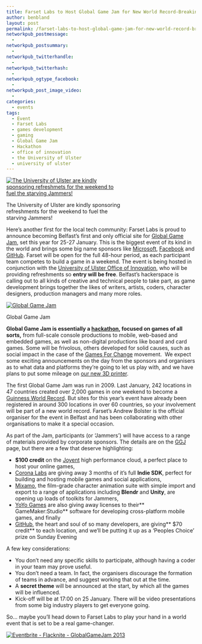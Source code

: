 ```yaml
---
title: Farset Labs to Host Global Game Jam for New World Record-Breaking Event
author: benbland
layout: post
permalink: /farset-labs-to-host-global-game-jam-for-new-world-record-breaking-event/
networkpub_postmessage:
  - 
networkpub_postsummary:
  - 
networkpub_twitterhandle:
  - 
networkpub_twitterhash:
  - 
networkpub_ogtype_facebook:
  - 
networkpub_post_image_video:
  - 
categories:
  - events
tags:
  - Event
  - Farset Labs
  - games development
  - gaming
  - Global Game Jam
  - Hackathon
  - office of innovation
  - the University of Ulster
  - university of ulster
---
```

<div id="attachment_987" style="width: 310px" class="wp-caption alignleft">
  <a href="http://farsetlabs.org.uk/blog/farset-labs-to-host-global-game-jam-for-new-world-record-breaking-event/uu-logo-for-use-with-a4/" rel="attachment wp-att-987"><img class="size-medium wp-image-987" alt="The University of Ulster are kindly sponsoring refreshmets for the weekend to fuel the starving Jammers!" src="http://i2.wp.com/farsetlabs.org.uk/blog/wp-content/uploads/2013/01/UU-Logo-for-use-with-A4-300x87.jpg?fit=300%2C87" data-recalc-dims="1" /></a><p class="wp-caption-text">
    The University of Ulster are kindly sponsoring refreshments for the weekend to fuel the starving Jammers!
  </p>
</div>

Here&#8217;s another first for the local tech community: Farset Labs is proud to announce becoming Belfast&#8217;s first and only official site for [Global Game Jam](http://globalgamejam.org/), set this year for 25-27 January. This is the biggest event of its kind in the world and brings some big name sponsors like [Microsoft](www.microsoft.com), [Facebook](facebook.com) and [GitHub](https://github.com/). Farset will be open for the full 48-hour period, as each participant team competes to build a game in a weekend. The event is being hosted in conjunction with the [University of Ulster Office of Innovation][1], who will be providing refreshments so **entry will be free**. Belfast&#8217;s hackerspace is calling out to all kinds of creative and technical people to take part, as game development brings together the likes of writers, artists, coders, character designers, production managers and many more roles.

<div style="width: 352px" class="wp-caption alignright">
  <a href="http://www.globalgamejam.org"><img class="  " alt="Global Game Jam" src="http://i0.wp.com/interactiveme.com/wp-content/uploads/2011/01/Gobal-Game-Jam-logo.jpg?resize=342%2C224" data-recalc-dims="1" /></a><p class="wp-caption-text">
    Global Game Jam
  </p>
</div>

**Global Game Jam is essentially a <a title="Hackathon – Wikipedia definition" href="http://en.wikipedia.org/wiki/Hackathon" target="_blank">hackathon</a>, focused on games of all sorts,** from full-scale console productions to mobile, web-based and embedded games, as well as non-digital productions like board and card games. Some will be frivolous, others developed for solid causes, such as social impact in the case of the <a title="Games for Change – Game development for social change." href="http://www.gamesforchange.org/" target="_blank">Games For Change</a> movement.  We expect some exciting announcements on the day from the sponsors and organisers as to what data and platforms they&#8217;re going to let us play with, and we have plans to put some mileage on [our new 3D printer](http://farsetlabs.org.uk/blog/you-did-it-our-3d-printer-is-in-the-post/).

The first Global Game Jam was run in 2009. Last January, 242 locations in 47 countries created over 2,000 games in one weekend to become a [Guinness World Record](http://globalgamejam.org/news/2012/03/01/global-game-jam-sets-guinness-world-record%E2%84%A2-being-largest-game-jam-world). But sites for this year&#8217;s event have already been registered in around 300 locations in over 60 countries, so your involvement will be part of a new world record. Farset&#8217;s Andrew Bolster is the official organiser for the event in Belfast and has been collaborating with other organisations to make it a special occasion.

As part of the Jam, participants (or &#8216;Jammers&#8217;) will have access to a range of materials provided by corporate sponsors. The details are on the [GGJ][2] page, but there are a few that deserve highlighting:

*   **$100 credit** on the [Joyent][3] high performance cloud, a perfect place to host your online games,
*   [Corona Labs][4] are giving away 3 months of it&#8217;s full **Indie SDK**, perfect for building and hosting mobile games and social applications,
*   [Mixamo][5], the film-grade character animation suite with simple import and export to a range of applications including **Blendr** and **Unity**, are opening up loads of toolkits for Jammers,
*   [YoYo Games][6] are also giving away licenses to their** GameMaker:Studio** software for developing cross-platform mobile games, and finally
*   [GitHub][7], the heart and soul of so many developers, are giving** $70 credit** to each location, and we&#8217;ll be putting it up as a &#8216;Peoples Choice&#8217; prize on Sunday Evening

A few key considerations:

*   You don&#8217;t need any specific skills to participate, although having a coder in your team may prove useful.
*   You don&#8217;t need a team. In fact, the organisers discourage the formation of teams in advance, and suggest working that out at the time.
*   A **secret theme** will be announced at the start, by which all the games will be influenced.
*   Kick-off will be at 17:00 on 25 January. There will be video presentations from some big industry players to get everyone going.

So&#8230; maybe you&#8217;ll head down to Farset Labs to play your hand in a world event that is set to be a real game-changer.

<a href="http://www.eventbrite.com/event/5189530024?ref=ebtn" target="_blank"><img alt="Eventbrite - Flacknite - GlobalGameJam 2013" src="http://www.eventbrite.com/custombutton?eid=5189530024" /></a>

 [1]: http://oi.ulster.ac.uk/
 [2]: http://globalgamejam.org/promotions
 [3]: http://joyent.com/
 [4]: http://www.coronalabs.com/
 [5]: http://www.mixamo.com/
 [6]: http://www.yoyogames.com/
 [7]: http://www.github.com
